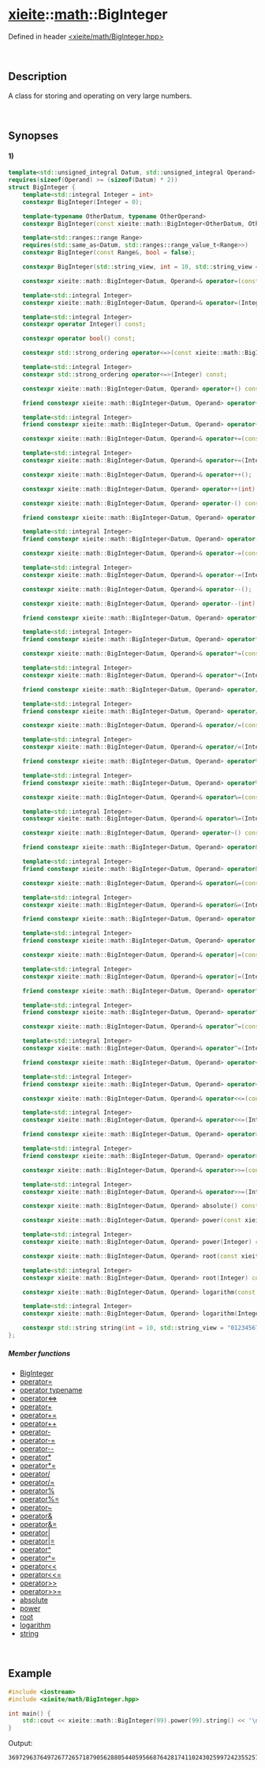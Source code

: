 # [xieite](../xieite.md)\:\:[math](../math.md)\:\:BigInteger
Defined in header [<xieite/math/BigInteger.hpp>](../../include/xieite/math/BigInteger.hpp)

&nbsp;

## Description
A class for storing and operating on very large numbers.

&nbsp;

## Synopses
#### 1)
```cpp
template<std::unsigned_integral Datum, std::unsigned_integral Operand>
requires(sizeof(Operand) >= (sizeof(Datum) * 2))
struct BigInteger {
    template<std::integral Integer = int>
    constexpr BigInteger(Integer = 0);

    template<typename OtherDatum, typename OtherOperand>
    constexpr BigInteger(const xieite::math::BigInteger<OtherDatum, OtherOperand>&);

    template<std::ranges::range Range>
    requires(std::same_as<Datum, std::ranges::range_value_t<Range>>)
    constexpr BigInteger(const Range&, bool = false);

    constexpr BigInteger(std::string_view, int = 10, std::string_view = "0123456789abcdefghijklmnopqrstuvwxyz", char = '-');

    constexpr xieite::math::BigInteger<Datum, Operand>& operator=(const xieite::math::BigInteger<Datum, Operand>&);

    template<std::integral Integer>
    constexpr xieite::math::BigInteger<Datum, Operand>& operator=(Integer);

    template<std::integral Integer>
    constexpr operator Integer() const;

    constexpr operator bool() const;

    constexpr std::strong_ordering operator<=>(const xieite::math::BigInteger<Datum, Operand>&) const;

    template<std::integral Integer>
    constexpr std::strong_ordering operator<=>(Integer) const;

    constexpr xieite::math::BigInteger<Datum, Operand> operator+() const;

    friend constexpr xieite::math::BigInteger<Datum, Operand> operator+(const xieite::math::BigInteger<Datum, Operand>&) const;

    template<std::integral Integer>
    friend constexpr xieite::math::BigInteger<Datum, Operand> operator+(Integer) const;

    constexpr xieite::math::BigInteger<Datum, Operand>& operator+=(const xieite::math::BigInteger<Datum, Operand>&);

    template<std::integral Integer>
    constexpr xieite::math::BigInteger<Datum, Operand>& operator+=(Integer);

    constexpr xieite::math::BigInteger<Datum, Operand>& operator++();

    constexpr xieite::math::BigInteger<Datum, Operand> operator++(int);

    constexpr xieite::math::BigInteger<Datum, Operand> operator-() const;

    friend constexpr xieite::math::BigInteger<Datum, Operand> operator-(const xieite::math::BigInteger<Datum, Operand>&) const;

    template<std::integral Integer>
    friend constexpr xieite::math::BigInteger<Datum, Operand> operator-(Integer) const;

    constexpr xieite::math::BigInteger<Datum, Operand>& operator-=(const xieite::math::BigInteger<Datum, Operand>&);

    template<std::integral Integer>
    constexpr xieite::math::BigInteger<Datum, Operand>& operator-=(Integer);

    constexpr xieite::math::BigInteger<Datum, Operand>& operator--();

    constexpr xieite::math::BigInteger<Datum, Operand> operator--(int);

    friend constexpr xieite::math::BigInteger<Datum, Operand> operator*(const xieite::math::BigInteger<Datum, Operand>&) const;

    template<std::integral Integer>
    friend constexpr xieite::math::BigInteger<Datum, Operand> operator*(Integer) const;

    constexpr xieite::math::BigInteger<Datum, Operand>& operator*=(const xieite::math::BigInteger<Datum, Operand>&);

    template<std::integral Integer>
    constexpr xieite::math::BigInteger<Datum, Operand>& operator*=(Integer);

    friend constexpr xieite::math::BigInteger<Datum, Operand> operator/(const xieite::math::BigInteger<Datum, Operand>&) const;

    template<std::integral Integer>
    friend constexpr xieite::math::BigInteger<Datum, Operand> operator/(Integer) const;

    constexpr xieite::math::BigInteger<Datum, Operand>& operator/=(const xieite::math::BigInteger<Datum, Operand>&);

    template<std::integral Integer>
    constexpr xieite::math::BigInteger<Datum, Operand>& operator/=(Integer);

    friend constexpr xieite::math::BigInteger<Datum, Operand> operator%(const xieite::math::BigInteger<Datum, Operand>&) const;

    template<std::integral Integer>
    friend constexpr xieite::math::BigInteger<Datum, Operand> operator%(Integer) const;

    constexpr xieite::math::BigInteger<Datum, Operand>& operator%=(const xieite::math::BigInteger<Datum, Operand>&);

    template<std::integral Integer>
    constexpr xieite::math::BigInteger<Datum, Operand>& operator%=(Integer);

    constexpr xieite::math::BigInteger<Datum, Operand> operator~() const;

    friend constexpr xieite::math::BigInteger<Datum, Operand> operator&(const xieite::math::BigInteger<Datum, Operand>&) const;

    template<std::integral Integer>
    friend constexpr xieite::math::BigInteger<Datum, Operand> operator&(Integer) const;

    constexpr xieite::math::BigInteger<Datum, Operand>& operator&=(const xieite::math::BigInteger<Datum, Operand>&);

    template<std::integral Integer>
    constexpr xieite::math::BigInteger<Datum, Operand>& operator&=(Integer);

    friend constexpr xieite::math::BigInteger<Datum, Operand> operator|(const xieite::math::BigInteger<Datum, Operand>&) const;

    template<std::integral Integer>
    friend constexpr xieite::math::BigInteger<Datum, Operand> operator|(Integer) const;

    constexpr xieite::math::BigInteger<Datum, Operand>& operator|=(const xieite::math::BigInteger<Datum, Operand>&);

    template<std::integral Integer>
    constexpr xieite::math::BigInteger<Datum, Operand>& operator|=(Integer);

    friend constexpr xieite::math::BigInteger<Datum, Operand> operator^(const xieite::math::BigInteger<Datum, Operand>&) const;

    template<std::integral Integer>
    friend constexpr xieite::math::BigInteger<Datum, Operand> operator^(Integer) const;

    constexpr xieite::math::BigInteger<Datum, Operand>& operator^=(const xieite::math::BigInteger<Datum, Operand>&);

    template<std::integral Integer>
    constexpr xieite::math::BigInteger<Datum, Operand>& operator^=(Integer);

    friend constexpr xieite::math::BigInteger<Datum, Operand> operator<<(const xieite::math::BigInteger<Datum, Operand>&) const;

    template<std::integral Integer>
    friend constexpr xieite::math::BigInteger<Datum, Operand> operator<<(Integer) const;

    constexpr xieite::math::BigInteger<Datum, Operand>& operator<<=(const xieite::math::BigInteger<Datum, Operand>&);

    template<std::integral Integer>
    constexpr xieite::math::BigInteger<Datum, Operand>& operator<<=(Integer);

    friend constexpr xieite::math::BigInteger<Datum, Operand> operator>>(const xieite::math::BigInteger<Datum, Operand>&) const;

    template<std::integral Integer>
    friend constexpr xieite::math::BigInteger<Datum, Operand> operator>>(Integer) const;

    constexpr xieite::math::BigInteger<Datum, Operand>& operator>>=(const xieite::math::BigInteger<Datum, Operand>&);

    template<std::integral Integer>
    constexpr xieite::math::BigInteger<Datum, Operand>& operator>>=(Integer);

    constexpr xieite::math::BigInteger<Datum, Operand> absolute() const;

    constexpr xieite::math::BigInteger<Datum, Operand> power(const xieite::math::BigInteger<Datum, Operand>&) const;

    template<std::integral Integer>
    constexpr xieite::math::BigInteger<Datum, Operand> power(Integer) const;

    constexpr xieite::math::BigInteger<Datum, Operand> root(const xieite::math::BigInteger<Datum, Operand>&) const;

    template<std::integral Integer>
    constexpr xieite::math::BigInteger<Datum, Operand> root(Integer) const;

    constexpr xieite::math::BigInteger<Datum, Operand> logarithm(const xieite::math::BigInteger<Datum, Operand>&) const;

    template<std::integral Integer>
    constexpr xieite::math::BigInteger<Datum, Operand> logarithm(Integer) const;

    constexpr std::string string(int = 10, std::string_view = "0123456789abcdefghijklmnopqrstuvwxyz", char = '-') const;
};
```
##### Member functions
- [BigInteger](./BigInteger/constructor.md)
- [operator=](./BigInteger/operatorAssign.md)
- [operator typename](./BigInteger/operatorCast.md)
- [operator<=>](./BigInteger/operatorSpaceship.md)
- [operator+](./BigInteger/operatorAdd.md)
- [operator+=](./BigInteger/operatorAddAssign.md)
- [operator++](./BigInteger/operatorIncrement.md)
- [operator-](./BigInteger/operatorSubtract.md)
- [operator-=](./BigInteger/operatorSubtractAssign.md)
- [operator--](./BigInteger/operatorDecrement.md)
- [operator*](./BigInteger/operatorMultiply.md)
- [operator*=](./BigInteger/operatorMultiplyAssign.md)
- [operator/](./BigInteger/operatorDivide.md)
- [operator/=](./BigInteger/operatorDivideAssign.md)
- [operator%](./BigInteger/operatorModulo.md)
- [operator%=](./BigInteger/operatorModuloAssign.md)
- [operator~](./BigInteger/operatorBitwiseNot.md)
- [operator&](./BigInteger/operatorBitwiseAnd.md)
- [operator&=](./BigInteger/operatorBitwiseNotAssign.md)
- [operator|](./BigInteger/operatorBitwiseOr.md)
- [operator|=](./BigInteger/operatorBitwiseOrAssign.md)
- [operator^](./BigInteger/operatorBitwiseXor.md)
- [operator^=](./BigInteger/operatorBitwiseXorAssign.md)
- [operator<<](./BigInteger/operatorBitwiseShiftLeft.md)
- [operator<<=](./BigInteger/operatorBitwiseShiftLeftAssign.md)
- [operator>>](./BigInteger/operatorBitwiseShiftRight.md)
- [operator>>=](./BigInteger/operatorBitwiseShiftRightAssign.md)
- [absolute](./BigInteger/absolute.md)
- [power](./BigInteger/power.md)
- [root](./BigInteger/root.md)
- [logarithm](./BigInteger/logarithm.md)
- [string](./BigInteger/string.md)

&nbsp;

## Example
```cpp
#include <iostream>
#include <xieite/math/BigInteger.hpp>

int main() {
    std::cout << xieite::math::BigInteger(99).power(99).string() << '\n';
}
```
Output:
```
369729637649726772657187905628805440595668764281741102430259972423552570455277523421410650010128232727940978889548326540119429996769494359451621570193644014418071060667659301384999779999159200499899
```
